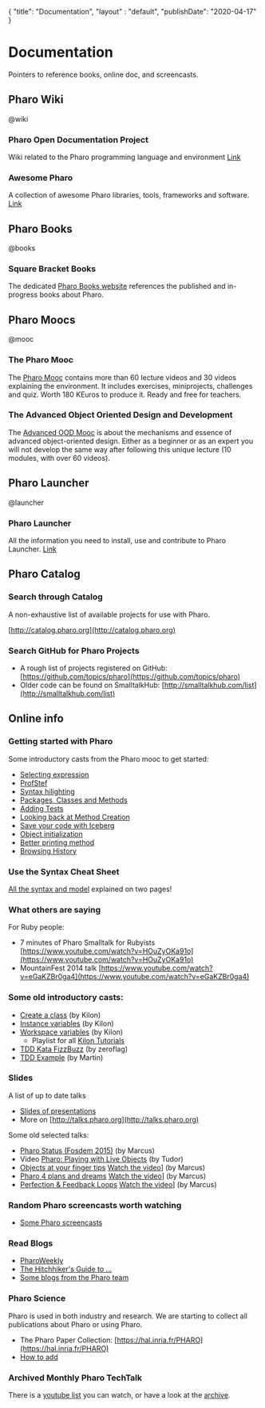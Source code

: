 {
"title": "Documentation",
"layout" : "default",
"publishDate": "2020-04-17"
}


# Documentation

<div class="teaser">

Pointers to reference books, online doc, and screencasts.
</div>



<div class="row">
<div class="col-md-4 col-title">

## Pharo Wiki

@wiki

</div>
<div class="col-md-8">

### Pharo Open Documentation Project

Wiki related to the Pharo programming language and environment
[Link](https://github.com/pharo-open-documentation/pharo-wiki)

### Awesome Pharo

A collection of awesome Pharo libraries, tools, frameworks and software. [Link](https://github.com/pharo-open-documentation/awesome-pharo)

</div>
</div>

<div class="row">
<div class="col-md-4 col-title">

## Pharo Books

@books

</div>
<div class="col-md-8">


### Square Bracket Books

The dedicated [Pharo Books website](http://books.pharo.org/) references the published and in-progress books about Pharo.

</div>
</div>


<div class="row">
<div class="col-md-4 col-title">

## Pharo Moocs

@mooc

</div>
<div class="col-md-8">


### The Pharo Mooc

The [Pharo Mooc](http://mooc.pharo.org) contains more than 60 lecture videos and 30 videos explaining the environment. It includes exercises, miniprojects, challenges and quiz. Worth 180 KEuros to produce it. Ready and free for teachers. 

### The Advanced Object Oriented Design and Development
The [Advanced OOD Mooc](https://advanced-design-mooc.pharo.org/) is about the mechanisms and essence of advanced object-oriented design. Either as a beginner or as an expert you will not develop the same way after following this unique lecture (10 modules, with over 60 videos).

</div>
</div>


<div class="row">
<div class="col-md-4 col-title">


## Pharo Launcher

@launcher

</div>
<div class="col-md-8">


### Pharo Launcher

All the information you need to install, use and contribute to Pharo Launcher. [Link](https://pharo-project.github.io/pharo-launcher/) 

</div>
</div>


<div class="row">
<div class="col-md-4 col-title">


## Pharo Catalog

</div>
<div class="col-md-8">


### Search through Catalog

A non-exhaustive list of available projects for use with Pharo.

[http://catalog.pharo.org](http://catalog.pharo.org)
### Search GitHub for Pharo Projects

- A rough list of projects registered on GitHub: [https://github.com/topics/pharo](https://github.com/topics/pharo)
- Older code can be found on SmalltalkHub: [http://smalltalkhub.com/list](http://smalltalkhub.com/list)

</div>
</div>


<div class="row">
<div class="col-md-4 col-title">

## Online info

</div>
<div class="col-md-8">

### Getting started with Pharo 

Some introductory casts from the Pharo mooc to get started:

- [Selecting expression](http://rmod-pharo-mooc.lille.inria.fr/MOOC/PharoMOOC-Videos/EN/Week1/W1-LiveA-EN-final.mp4)
- [ProfStef](http://rmod-pharo-mooc.lille.inria.fr/MOOC/PharoMOOC-Videos/EN/Week1/W1-LiveB-EN-final.mp4)
- [Syntax hilighting](http://rmod-pharo-mooc.lille.inria.fr/MOOC/PharoMOOC-Videos/EN/Week1/W1-LiveC-EN-final.mp4)
- [Packages, Classes and Methods](http://rmod-pharo-mooc.lille.inria.fr/MOOC/PharoMOOC-Videos/EN/Week1/W1-Redo1-EN-final.mp4)
- [Adding Tests](http://rmod-pharo-mooc.lille.inria.fr/MOOC/PharoMOOC-Videos/EN/Week1/W1-Redo2-EN-final.mp4)
- [Looking back at Method Creation](http://rmod-pharo-mooc.lille.inria.fr/MOOC/PharoMOOC-Videos/EN/Week1/W1-Redo3-EN-final.mp4)
- [Save your code with Iceberg](http://rmod-pharo-mooc.lille.inria.fr/MOOC/PharoMOOC-Videos/EN/Week1/W1-Redo4-EN-final.mp4)
-	[Object initialization](http://rmod-pharo-mooc.lille.inria.fr/MOOC/PharoMOOC-Videos/EN/Week1/W1-Redo5-EN-final.mp4)
-	[Better printing method](http://rmod-pharo-mooc.lille.inria.fr/MOOC/PharoMOOC-Videos/EN/Week1/W1-Redo6-EN-final.mp4)
-	[Browsing History](http://rmod-pharo-mooc.lille.inria.fr/MOOC/PharoMOOC-Videos/EN/Week1/W1-Redo7-EN-final.mp4)


### Use the Syntax Cheat Sheet

[All the syntax and model](http://files.pharo.org/media/pharoCheatSheet.pdf) explained on two pages!


### What others are saying

For Ruby people:
- 7 minutes of Pharo Smalltalk for Rubyists [https://www.youtube.com/watch?v=HOuZyOKa91o](https://www.youtube.com/watch?v=HOuZyOKa91o)
- MountainFest 2014 talk [https://www.youtube.com/watch?v=eGaKZBr0ga4](https://www.youtube.com/watch?v=eGaKZBr0ga4) 


### Some old introductory casts:
- [Create a class](https://www.youtube.com/watch?v=0xF4fnGaE2w) \(by Kilon\)
- [Instance variables](https://www.youtube.com/watch?v=gSmlsarDMEQ) \(by Kilon\)
- [Workspace variables](https://www.youtube.com/watch?v=J015tc6q6sY) \(by Kilon\)
  - Playlist for all [Kilon Tutorials](https://www.youtube.com/watch?v=Ol5ivaEATLQ&list=PLqbtQ7OkSta0ULYAd7Qdxof851ybh-_m_)
- [TDD Kata FizzBuzz](https://www.youtube.com/watch?v=BV86r2k6QI8) \(by zeroflag\)
- [TDD Example](https://www.youtube.com/watch?v=aO4iYSNJxY4) \(by Martin\)

### Slides

A list of up to date talks
- [Slides of presentations](http://www.slideshare.net/pharoproject/)
- More on [http://talks.pharo.org](http://talks.pharo.org)

Some old selected talks: 
- [Pharo Status (Fosdem 2015)](http://www.slideshare.net/MarcusDenker/2015-fosdempharo) (by Marcus)
- Video [Pharo: Playing with Live Objects](http://vimeo.com/channels/ndc2014/97315968) (by Tudor)
- [Objects at your finger tips](http://www.slideshare.net/pharoproject/pharo-objects-at-your-fingertips-34086263) [Watch the video](http://www.youtube.com/watch?v=xhPlUaXpCU4)] (by Marcus)
- [Pharo 4 plans and dreams](http://www.slideshare.net/pharoproject/pharo4-plans-and-dreams) [Watch the video](https://www.youtube.com/watch?v=mUV9E03u52g)] (by Marcus)
- [Perfection & Feedback Loops](http://www.slideshare.net/MarcusDenker/perfection-feedback-loops-or-why-worse-is-better-65540840) [Watch the video](https://www.youtube.com/watch?v=LRFLdWG24Mk)] (by Marcus)

### Random Pharo screencasts worth watching

- [Some Pharo screencasts](https://www.youtube.com/channel/UCp3mNigANqkesFzdm058bvw)
  
### Read Blogs

- [PharoWeekly](http://pharoweekly.wordpress.com)
- [The Hitchhiker's Guide to ...](http://astares.blogspot.fr)
- [Some blogs from the Pharo team](https://wordpress.com/view/thepharo.dev)

### Pharo Science

Pharo is used in both industry and research. We are starting to collect all publications about Pharo or using Pharo.
- The Pharo Paper Collection: [https://hal.inria.fr/PHARO](https://hal.inria.fr/PHARO)
- [How to add](/web/PharoPublications)


### Archived Monthly Pharo TechTalk

There is a [youtube list](https://www.youtube.com/playlist?list=PL4actYd6bfnx8l8cqYWhdNB6gJgRvk5sH) you can watch, or have a look at the [archive](TechTalk).


</div>
</div>
